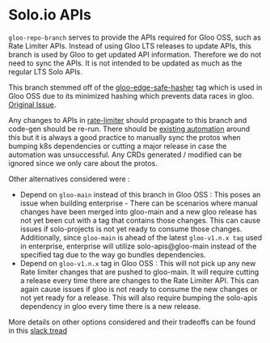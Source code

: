 # Solo.io APIs
`gloo-repo-branch` serves to provide the APIs required for Gloo OSS, such as Rate Limiter APIs. Instead of using Gloo LTS
releases to update APIs, this branch is used by Gloo to get updated API information. Therefore we do not need to sync the APIs.
It is not intended to be updated as much as the regular LTS Solo APIs.

This branch stemmed off of the [gloo-edge-safe-hasher](https://github.com/solo-io/solo-apis/tree/gloo-edge-safe-hasher) tag which is used
in Gloo OSS due to its minimized hashing which prevents data races in gloo. [Original Issue](https://github.com/solo-io/gloo/issues/7209).

Any changes to APIs in [rate-limiter](https://github.com/solo-io/rate-limiter/) should propagate to this branch and code-gen should be re-run. There should be [existing automation](https://github.com/solo-io/rate-limiter/actions/workflows/update-solo-apis.yaml) around this but it is always a good practice to manually sync the protos when bumping k8s dependencies or cutting a major release in case the automation was unsuccessful. Any CRDs generated / modified can be ignored since we only care about the protos.

Other alternatives considered were :
- Depend on `gloo-main` instead of this branch in Gloo OSS : This poses an issue when building enterprise - There can be scenarios where manual changes have been merged into gloo-main and a new gloo release has not yet been cut with a tag that contains those changes. This can cause issues if solo-projects is not yet ready to consume those changes. Additionally, since `gloo-main` is ahead of the latest `gloo-v1.n.x tag` used in enterprise, enterprise will utilize solo-apis@gloo-main instead of the specified tag due to the way go bundles dependencies.
- Depend on `gloo-v1.n.x` tag in Gloo OSS : This will not pick up any new Rate limiter changes that are pushed to gloo-main. It will require cutting a release every time there are changes to the Rate Limiter API. This can again cause issues if gloo is not ready to consume the new changes or not yet ready for a release. This will also require bumping the solo-apis dependency in gloo every time there is a new release.

More details on other options considered and their tradeoffs can be found in this [slack tread](https://solo-io-corp.slack.com/archives/G01EERAK3KJ/p1701798077193259)

